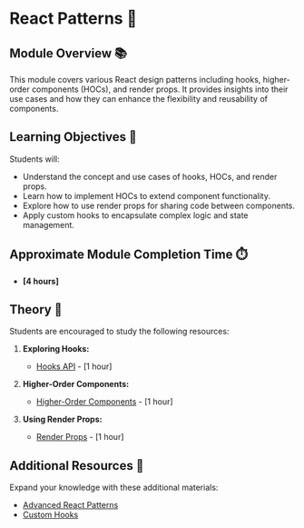 # React Patterns 🌟

## Module Overview 📚

This module covers various React design patterns including hooks, higher-order components (HOCs), and render props. It provides insights into their use cases and how they can enhance the flexibility and reusability of components.

## Learning Objectives 🎯

Students will:

- Understand the concept and use cases of hooks, HOCs, and render props.
- Learn how to implement HOCs to extend component functionality.
- Explore how to use render props for sharing code between components.
- Apply custom hooks to encapsulate complex logic and state management.

## Approximate Module Completion Time ⏱️

- **[4 hours]**

## Theory 📖

Students are encouraged to study the following resources:

1. **Exploring Hooks:**
   - [Hooks API](https://reactjs.org/docs/hooks-intro.html) - [1 hour]

2. **Higher-Order Components:**
   - [Higher-Order Components](https://reactjs.org/docs/higher-order-components.html) - [1 hour]

3. **Using Render Props:**
   - [Render Props](https://reactjs.org/docs/render-props.html) - [1 hour]

## Additional Resources 📘

Expand your knowledge with these additional materials:

- [Advanced React Patterns](https://reactpatterns.com/)
- [Custom Hooks](https://reactjs.org/docs/hooks-custom.html)
